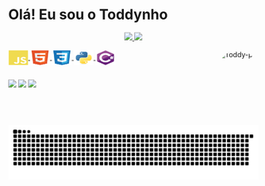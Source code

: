 # Olá! Eu sou o Toddynho

<div align="center">
  <a href="https://github.com/Deriktoddynho">
  <img height="180em" src="https://github-readme-stats.vercel.app/api?username=Deriktoddynho&show_icons=true&theme=dracula&include_all_commits=true&count_private=true"/>
  <img height="180em" src="https://github-readme-stats.vercel.app/api/top-langs/?username=Deriktoddynho&layout=compact&langs_count=7&theme=dracula"/>
</div>
  
<div style="display: inline_block"><br>
  <img align="center" alt="Toddy-Js" height="30" width="40" src="https://raw.githubusercontent.com/devicons/devicon/master/icons/javascript/javascript-plain.svg">
  <img align="center" alt="Toddy-HTML" height="30" width="40" src="https://raw.githubusercontent.com/devicons/devicon/master/icons/html5/html5-original.svg">
  <img align="center" alt="Toddy-CSS" height="30" width="40" src="https://raw.githubusercontent.com/devicons/devicon/master/icons/css3/css3-original.svg">
  <img align="center" alt="Toddy-Python" height="30" width="40" src="https://raw.githubusercontent.com/devicons/devicon/master/icons/python/python-original.svg">
  <img align="center" alt="Toddy-Csharp" height="30" width="40" src="https://raw.githubusercontent.com/devicons/devicon/master/icons/csharp/csharp-original.svg">
  <img align="right" alt="Toddy-pic" height="150" style="border-radius:50px;" src="https://i.pinimg.com/originals/50/68/b6/5068b662893d02b4066f7e1db9a48598.gif">
</div>
  
 ##
<div> 
  <a href="https://instagram.com/_derikoliveiraa" target="_blank"><img src="https://img.shields.io/badge/-Instagram-%23E4405F?style=for-the-badge&logo=instagram&logoColor=white" target="_blank"></a>
 <a href="https://discord.gg/wagxzStdcR" target="_blank"><img src="https://img.shields.io/badge/Discord-7289DA?style=for-the-badge&logo=discord&logoColor=white" target="_blank"></a> 
  <a href = "mailto:derikoliveira252@gmail.com"><img src="https://img.shields.io/badge/-Gmail-%23333?style=for-the-badge&logo=gmail&logoColor=white" target="_blank"></a>
 
  ![Snake animation](https://github.com/Deriktoddynho/Toddynho/blob/output/github-contribution-grid-snake.svg)
 
</div>
